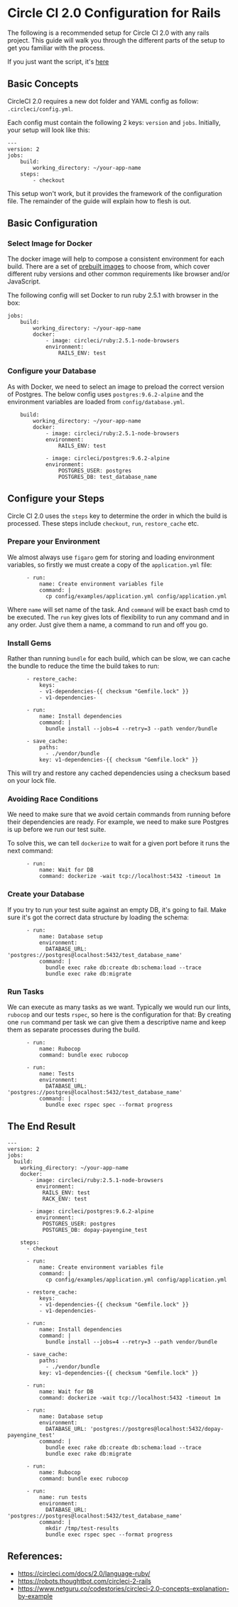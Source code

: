 # Circle CI 2.0 Configuration for Rails

The following is a recommended setup for Circle CI 2.0 with any rails project. This guide will walk you through the different parts of the setup to get you familiar with the process.

If you just want the script, it's [here](#the-end-result)

## Basic Concepts

CircleCI 2.0 requires a new dot folder and YAML config as follow: `.circleci/config.yml`.

Each config must contain the following 2 keys: `version` and `jobs`.
Initially, your setup will look like this:
```
---
version: 2
jobs:
    build:
        working_directory: ~/your-app-name
    steps:
        - checkout
```
This setup won't work, but it provides the framework of the configuration file. The remainder of the guide will explain how to flesh is out.

## Basic Configuration

### Select Image for Docker
The docker image will help to compose a consistent environment for each build. There are a set of [prebuilt images](https://hub.docker.com/r/circleci/ruby/tags/) to choose from, which cover different ruby versions and other common requirements like browser and/or JavaScript.

The following config will set Docker to run ruby 2.5.1 with browser in the box:
```
jobs:
    build:
        working_directory: ~/your-app-name
        docker:
            - image: circleci/ruby:2.5.1-node-browsers
            environment:
                RAILS_ENV: test
```

### Configure your Database
As with Docker, we need to select an image to preload the correct version of Postgres.  The below config uses `postgres:9.6.2-alpine` and the environment variables are loaded from  `config/database.yml`.
```
    build:
        working_directory: ~/your-app-name
        docker:
            - image: circleci/ruby:2.5.1-node-browsers
            environment:
                RAILS_ENV: test

            - image: circleci/postgres:9.6.2-alpine
            environment:
                POSTGRES_USER: postgres
                POSTGRES_DB: test_database_name
```

## Configure your Steps
Circle CI 2.0 uses the `steps` key to determine the order in which the build is processed. These steps include `checkout`, `run`, `restore_cache` etc.

### Prepare your Environment
We almost always use `figaro` gem for storing and loading environment variables, so firstly we must create a copy of the `application.yml` file:

```
      - run:
          name: Create environment variables file
          command: |
            cp config/examples/application.yml config/application.yml
```
Where `name` will set name of the task. And `command` will be exact bash cmd to be executed.
The `run` key gives lots of flexibility to run any command and in any order. Just  give them a name, a command to run and off you go.

### Install Gems
Rather than running `bundle` for each build, which can be slow, we can cache the bundle to reduce the time the build takes to run:
```
      - restore_cache:
          keys:
          - v1-dependencies-{{ checksum "Gemfile.lock" }}
          - v1-dependencies-

      - run:
          name: Install dependencies
          command: |
            bundle install --jobs=4 --retry=3 --path vendor/bundle

      - save_cache:
          paths:
            - ./vendor/bundle
          key: v1-dependencies-{{ checksum "Gemfile.lock" }}
```
This will try and restore any cached dependencies using a checksum based on your lock file.

### Avoiding Race Conditions
We need to make sure that we avoid certain commands from running before their dependencies are ready. For example, we need to make sure Postgres is up before we run our test suite.

To solve this, we can tell `dockerize` to wait for a given port before it runs the next command:
```
      - run:
          name: Wait for DB
          command: dockerize -wait tcp://localhost:5432 -timeout 1m
```
### Create your Database

If you try to run your test suite against an empty DB, it's going to fail. Make sure it's got the correct data structure by loading the schema:

```
      - run:
          name: Database setup
          environment:
            DATABASE_URL: 'postgres://postgres@localhost:5432/test_database_name'
          command: |
            bundle exec rake db:create db:schema:load --trace
            bundle exec rake db:migrate
```

### Run Tasks
We can execute as many tasks as we want. Typically we would run our lints, `rubocop` and our tests `rspec`, so here is the configuration for that:
By creating one `run` command per task we can give them a descriptive name and keep them as separate  processes during the build.
```
      - run:
          name: Rubocop
          command: bundle exec rubocop

      - run:
          name: Tests
          environment:
            DATABASE_URL: 'postgres://postgres@localhost:5432/test_database_name'
          command: |
            bundle exec rspec spec --format progress
```

## The End Result
```
---
version: 2
jobs:
  build:
    working_directory: ~/your-app-name
    docker:
       - image: circleci/ruby:2.5.1-node-browsers
         environment:
           RAILS_ENV: test
           RACK_ENV: test

       - image: circleci/postgres:9.6.2-alpine
         environment:
           POSTGRES_USER: postgres
           POSTGRES_DB: dopay-payengine_test

    steps:
      - checkout

      - run:
          name: Create environment variables file
          command: |
            cp config/examples/application.yml config/application.yml

      - restore_cache:
          keys:
          - v1-dependencies-{{ checksum "Gemfile.lock" }}
          - v1-dependencies-

      - run:
          name: Install dependencies
          command: |
            bundle install --jobs=4 --retry=3 --path vendor/bundle

      - save_cache:
          paths:
            - ./vendor/bundle
          key: v1-dependencies-{{ checksum "Gemfile.lock" }}

      - run:
          name: Wait for DB
          command: dockerize -wait tcp://localhost:5432 -timeout 1m

      - run:
          name: Database setup
          environment:
            DATABASE_URL: 'postgres://postgres@localhost:5432/dopay-payengine_test'
          command: |
            bundle exec rake db:create db:schema:load --trace
            bundle exec rake db:migrate

      - run:
          name: Rubocop
          command: bundle exec rubocop

      - run:
          name: run tests
          environment:
            DATABASE_URL: 'postgres://postgres@localhost:5432/test_database_name'
          command: |
            mkdir /tmp/test-results
            bundle exec rspec spec --format progress
```

## References:
- https://circleci.com/docs/2.0/language-ruby/
- https://robots.thoughtbot.com/circleci-2-rails
- https://www.netguru.co/codestories/circleci-2.0-concepts-explanation-by-example
